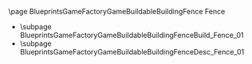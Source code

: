\page BlueprintsGameFactoryGameBuildableBuildingFence Fence
- \subpage BlueprintsGameFactoryGameBuildableBuildingFenceBuild_Fence_01
- \subpage BlueprintsGameFactoryGameBuildableBuildingFenceDesc_Fence_01
